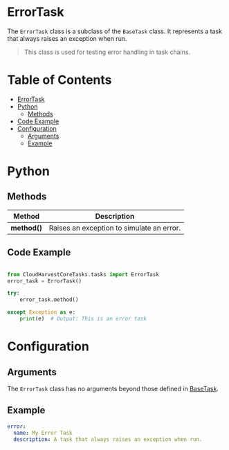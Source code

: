 
# ErrorTask

The `ErrorTask` class is a subclass of the `BaseTask` class. It represents a task that always raises an exception when run.

> This class is used for testing error handling in task chains.

# Table of Contents

- [ErrorTask](#errortask)
- [Python](#python)
    - [Methods](#methods)
- [Code Example](#code-example)
- [Configuration](#configuration)
    - [Arguments](#arguments)
    - [Example](#example)

# Python

## Methods

| Method       | Description                               |
|--------------|-------------------------------------------|
| **method()** | Raises an exception to simulate an error. |


## Code Example

```python

from CloudHarvestCoreTasks.tasks import ErrorTask
error_task = ErrorTask()

try:
    error_task.method()

except Exception as e:
    print(e)  # Output: This is an error task
```

# Configuration

## Arguments
The `ErrorTask` class has no arguments beyond those defined in [BaseTask](./base.md).

## Example

```yaml
error:
  name: My Error Task
  description: A task that always raises an exception when run.
```
